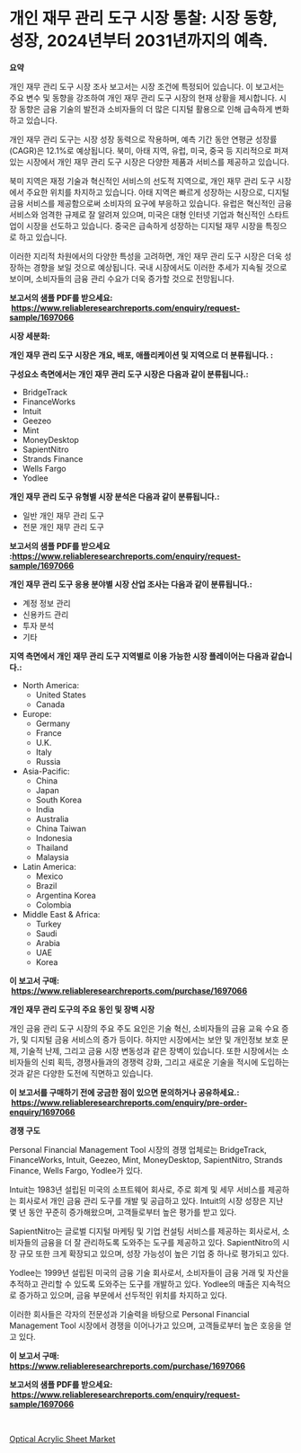<p><h1>개인 재무 관리 도구 시장 통찰: 시장 동향, 성장, 2024년부터 2031년까지의 예측.</h1></p><p><strong>요약</strong></p>
<p><p>개인 재무 관리 도구 시장 조사 보고서는 시장 조건에 특정되어 있습니다. 이 보고서는 주요 변수 및 동향을 강조하여 개인 재무 관리 도구 시장의 현재 상황을 제시합니다. 시장 동향은 금융 기술의 발전과 소비자들의 더 많은 디지털 활용으로 인해 급속하게 변화하고 있습니다.</p><p>개인 재무 관리 도구는 시장 성장 동력으로 작용하며, 예측 기간 동안 연평균 성장률(CAGR)은 12.1%로 예상됩니다. 북미, 아태 지역, 유럽, 미국, 중국 등 지리적으로 퍼져 있는 시장에서 개인 재무 관리 도구 시장은 다양한 제품과 서비스를 제공하고 있습니다.</p><p>북미 지역은 재정 기술과 혁신적인 서비스의 선도적 지역으로, 개인 재무 관리 도구 시장에서 주요한 위치를 차지하고 있습니다. 아태 지역은 빠르게 성장하는 시장으로, 디지털 금융 서비스를 제공함으로써 소비자의 요구에 부응하고 있습니다. 유럽은 혁신적인 금융 서비스와 엄격한 규제로 잘 알려져 있으며, 미국은 대형 인터넷 기업과 혁신적인 스타트업이 시장을 선도하고 있습니다. 중국은 급속하게 성장하는 디지털 재무 시장을 특징으로 하고 있습니다.</p><p>이러한 지리적 차원에서의 다양한 특성을 고려하면, 개인 재무 관리 도구 시장은 더욱 성장하는 경향을 보일 것으로 예상됩니다. 국내 시장에서도 이러한 추세가 지속될 것으로 보이며, 소비자들의 금융 관리 수요가 더욱 증가할 것으로 전망됩니다.</p></p>
<p><strong>보고서의 샘플 PDF를 받으세요: &nbsp;<a href="https://www.reliableresearchreports.com/enquiry/request-sample/1697066">https://www.reliableresearchreports.com/enquiry/request-sample/1697066</a></strong></p>
<p><strong>시장 세분화:</strong></p>
<p><strong> 개인 재무 관리 도구 시장은 개요, 배포, 애플리케이션 및 지역으로 더 분류됩니다. :</strong></p>
<p><strong>구성요소 측면에서는 개인 재무 관리 도구 시장은 다음과 같이 분류됩니다.:</strong></p>
<p><ul><li>BridgeTrack</li><li>FinanceWorks</li><li>Intuit</li><li>Geezeo</li><li>Mint</li><li>MoneyDesktop</li><li>SapientNitro</li><li>Strands Finance</li><li>Wells Fargo</li><li>Yodlee</li></ul></p>
<p><strong> 개인 재무 관리 도구 유형별 시장 분석은 다음과 같이 분류됩니다.:</strong></p>
<p><ul><li>일반 개인 재무 관리 도구</li><li>전문 개인 재무 관리 도구</li></ul></p>
<p><strong>보고서의 샘플 PDF를 받으세요 :<a href="https://www.reliableresearchreports.com/enquiry/request-sample/1697066">https://www.reliableresearchreports.com/enquiry/request-sample/1697066</a></strong></p>
<p><strong> 개인 재무 관리 도구 응용 분야별 시장 산업 조사는 다음과 같이 분류됩니다.:</strong></p>
<p><ul><li>계정 정보 관리</li><li>신용카드 관리</li><li>투자 분석</li><li>기타</li></ul></p>
<p><strong>지역 측면에서 개인 재무 관리 도구 지역별로 이용 가능한 시장 플레이어는 다음과 같습니다.:</strong></p>
<p><ul>
    <li>
        North America:
        <ul>
            <li>United States</li>
            <li>Canada</li>
        </ul>
    </li>
    <li>
        Europe:
        <ul>
            <li>Germany</li>
            <li>France</li>
            <li>U.K.</li>
            <li>Italy</li>
            <li>Russia</li>
        </ul>
    </li>
    <li>
        Asia-Pacific:
        <ul>
            <li>China</li>
            <li>Japan</li>
            <li>South Korea</li>
            <li>India</li>
            <li>Australia</li>
            <li>China Taiwan</li>
            <li>Indonesia</li>
            <li>Thailand</li>
            <li>Malaysia</li>
        </ul>
    </li>
    <li>
        Latin America:
        <ul>
            <li>Mexico</li>
            <li>Brazil</li>
            <li>Argentina Korea</li>
            <li>Colombia</li>
        </ul>
    </li>
    <li>
        Middle East & Africa:
        <ul>
            <li>Turkey</li>
            <li>Saudi</li>
            <li>Arabia</li>
            <li>UAE</li>
            <li>Korea</li>
        </ul>
    </li>
    </ul></p>
<p><strong>이 보고서 구매: &nbsp;<a href="https://www.reliableresearchreports.com/purchase/1697066">https://www.reliableresearchreports.com/purchase/1697066</a></strong></p>
<p><strong>개인 재무 관리 도구의 주요 동인 및 장벽 시장</strong></p>
<p><p>개인 금융 관리 도구 시장의 주요 주도 요인은 기술 혁신, 소비자들의 금융 교육 수요 증가, 및 디지털 금융 서비스의 증가 등이다. 하지만 시장에서는 보안 및 개인정보 보호 문제, 기술적 난제, 그리고 금융 시장 변동성과 같은 장벽이 있습니다. 또한 시장에서는 소비자들의 신뢰 획득, 경쟁사들과의 경쟁력 강화, 그리고 새로운 기술을 적시에 도입하는 것과 같은 다양한 도전에 직면하고 있습니다.</p></p>
<p><strong>이 보고서를 구매하기 전에 궁금한 점이 있으면 문의하거나 공유하세요.: &nbsp;<a href="https://www.reliableresearchreports.com/enquiry/pre-order-enquiry/1697066">https://www.reliableresearchreports.com/enquiry/pre-order-enquiry/1697066</a></strong></p>
<p><strong>경쟁 구도</strong></p>
<p><p>Personal Financial Management Tool 시장의 경쟁 업체로는 BridgeTrack, FinanceWorks, Intuit, Geezeo, Mint, MoneyDesktop, SapientNitro, Strands Finance, Wells Fargo, Yodlee가 있다. </p><p>Intuit는 1983년 설립된 미국의 소프트웨어 회사로, 주로 회계 및 세무 서비스를 제공하는 회사로서 개인 금융 관리 도구를 개발 및 공급하고 있다. Intuit의 시장 성장은 지난 몇 년 동안 꾸준히 증가해왔으며, 고객들로부터 높은 평가를 받고 있다. </p><p>SapientNitro는 글로벌 디지털 마케팅 및 기업 컨설팅 서비스를 제공하는 회사로서, 소비자들의 금융을 더 잘 관리하도록 도와주는 도구를 제공하고 있다. SapientNitro의 시장 규모 또한 크게 확장되고 있으며, 성장 가능성이 높은 기업 중 하나로 평가되고 있다. </p><p>Yodlee는 1999년 설립된 미국의 금융 기술 회사로서, 소비자들이 금융 거래 및 자산을 추적하고 관리할 수 있도록 도와주는 도구를 개발하고 있다. Yodlee의 매출은 지속적으로 증가하고 있으며, 금융 부문에서 선두적인 위치를 차지하고 있다. </p><p>이러한 회사들은 각자의 전문성과 기술력을 바탕으로 Personal Financial Management Tool 시장에서 경쟁을 이어나가고 있으며, 고객들로부터 높은 호응을 얻고 있다.</p></p>
<p><strong>이 보고서 구매: &nbsp; <a href="https://www.reliableresearchreports.com/purchase/1697066">https://www.reliableresearchreports.com/purchase/1697066</a></strong></p>
<p><strong>보고서의 샘플 PDF를 받으세요: &nbsp;<a href="https://www.reliableresearchreports.com/enquiry/request-sample/1697066">https://www.reliableresearchreports.com/enquiry/request-sample/1697066</a></strong><strong></strong></p>
<p>&nbsp;</p>
<p><p><a href="https://nifty-kite-d51.notion.site/Optical-Acrylic-Sheet-Market-Size-Market-Trends-and-Growth-Outlook-forecasted-for-period-from-2024-3aefc38f2aee4a74980eab080c4e6894">Optical Acrylic Sheet Market</a></p></p>